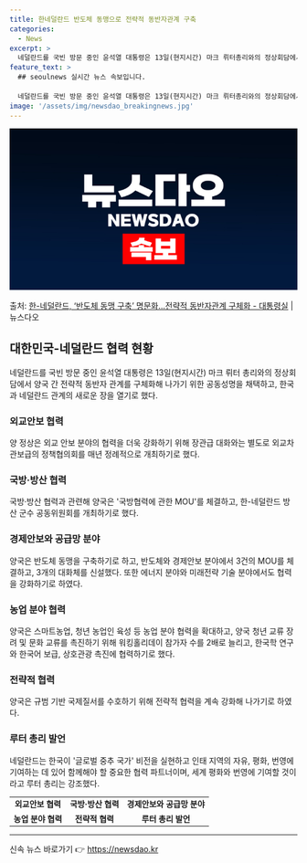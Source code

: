 ```yaml
---
title: 한네덜란드 반도체 동맹으로 전략적 동반자관계 구축
categories:
  - News
excerpt: >
  네덜란드를 국빈 방문 중인 윤석열 대통령은 13일(현지시간) 마크 뤼터총리와의 정상회담에서 양국 간 전략적 …
feature_text: >
  ## seoulnews 실시간 뉴스 속보입니다.

  네덜란드를 국빈 방문 중인 윤석열 대통령은 13일(현지시간) 마크 뤼터총리와의 정상회담에서 양국 간 전략적 …
image: '/assets/img/newsdao_breakingnews.jpg'
---
```


![뉴스다오 속보](/assets/img/newsdao_breakingnews.jpg)

<p>출처: <a href="https://newsdao.kr/2800" rel="dofollow">한-네덜란드, ‘반도체 동맹  구축’ 명문화…전략적 동반자관계 구체화 - 대통령실</a> | 뉴스다오</p>

<h2 data-ke-size="size26">대한민국-네덜란드 협력 현황</h2>
<p data-ke-size="size16">네덜란드를 국빈 방문 중인 윤석열 대통령은 13일(현지시간) 마크 뤼터 총리와의 정상회담에서 양국 간 전략적 동반자 관계를 구체화해 나가기 위한 공동성명을 채택하고, 한국과 네덜란드 관계의 새로운 장을 열기로 했다.</p>

<h3 data-ke-size="size24">외교안보 협력</h3>
<p data-ke-size="size16">양 정상은 외교 안보 분야의 협력을 더욱 강화하기 위해 장관급 대화와는 별도로 외교차관보급의 정책협의회를 매년 정례적으로 개최하기로 했다.</p>

<h3 data-ke-size="size24">국방·방산 협력</h3>
<p data-ke-size="size16">국방·방산 협력과 관련해 양국은 '국방협력에 관한 MOU'를 체결하고, 한-네덜란드 방산 군수 공동위원회를 개최하기로 했다.</p>

<h3 data-ke-size="size24">경제안보와 공급망 분야</h3>
<p data-ke-size="size16">양국은 반도체 동맹을 구축하기로 하고, 반도체와 경제안보 분야에서 3건의 MOU를 체결하고, 3개의 대화체를 신설했다. 또한 에너지 분야와 미래전략 기술 분야에서도 협력을 강화하기로 하였다.</p>

<h3 data-ke-size="size24">농업 분야 협력</h3>
<p data-ke-size="size16">양국은 스마트농업, 청년 농업인 육성 등 농업 분야 협력을 확대하고, 양국 청년 교류 장려 및 문화 교류를 촉진하기 위해 워킹홀리데이 참가자 수를 2배로 늘리고, 한국학 연구와 한국어 보급, 상호관광 촉진에 협력하기로 했다.</p>

<h3 data-ke-size="size24">전략적 협력</h3>
<p data-ke-size="size16">양국은 규범 기반 국제질서를 수호하기 위해 전략적 협력을 계속 강화해 나가기로 하였다.</p>

<h3 data-ke-size="size24">루터 총리 발언</h3>
<p data-ke-size="size16">네덜란드는 한국이 '글로벌 중추 국가' 비전을 실현하고 인태 지역의 자유, 평화, 번영에 기여하는 데 있어 함께해야 할 중요한 협력 파트너이며, 세계 평화와 번영에 기여할 것이라고 루터 총리는 강조했다.</p>

<table>
   <tr>
      <td style="text-align: center; height: 17px;"><b>외교안보 협력</b></td>
      <td style="text-align: center; height: 17px;"><b>국방·방산 협력</b></td>
      <td style="text-align: center; height: 17px;"><b>경제안보와 공급망 분야</b></td>
   </tr>
   <tr>
      <td style="text-align: center; height: 17px;"><b>농업 분야 협력</b></td>
      <td style="text-align: center; height: 17px;"><b>전략적 협력</b></td>
      <td style="text-align: center; height: 17px;"><b>루터 총리 발언</b></td>
   </tr>
</table>

<hr> 

신속 뉴스 바로가기 👉 <a href="https://newsdao.kr" rel="dofollow">https://newsdao.kr</a>


